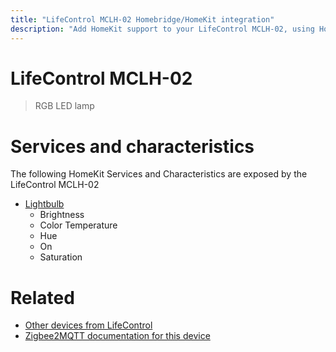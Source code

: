 ```yaml
---
title: "LifeControl MCLH-02 Homebridge/HomeKit integration"
description: "Add HomeKit support to your LifeControl MCLH-02, using Homebridge, Zigbee2MQTT and homebridge-z2m."
---
```

<!---
This file has been GENERATED using src/docgen/docgen.ts
DO NOT EDIT THIS FILE MANUALLY!
-->
# LifeControl MCLH-02
> RGB LED lamp


# Services and characteristics
The following HomeKit Services and Characteristics are exposed by
the LifeControl MCLH-02

* [Lightbulb](../../light.md)
  * Brightness
  * Color Temperature
  * Hue
  * On
  * Saturation


# Related
* [Other devices from LifeControl](../index.md#lifecontrol)
* [Zigbee2MQTT documentation for this device](https://www.zigbee2mqtt.io/devices/MCLH-02.html)